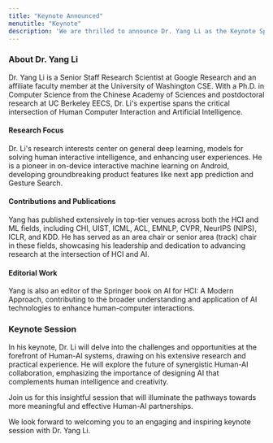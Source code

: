 ```yaml
---
title: "Keynote Announced"
menutitle: "Keynote"
description: 'We are thrilled to announce Dr. Yang Li as the Keynote Speaker for the AVI 2024 Workshop on Hybrid Human-AI Systems. Dr. Li comes with a rich background in the intersection of Human Computer Interaction and Artificial Intelligence, with significant contributions to on-device interactive ML and user experience improvement.'
---
```


### About Dr. Yang Li

Dr. Yang Li is a Senior Staff Research Scientist at Google Research and an affiliate faculty member at the University of Washington CSE. With a Ph.D. in Computer Science from the Chinese Academy of Sciences and postdoctoral research at UC Berkeley EECS, Dr. Li's expertise spans the critical intersection of Human Computer Interaction and Artificial Intelligence.

#### Research Focus

Dr. Li's research interests center on general deep learning, models for solving human interactive intelligence, and enhancing user experiences. He is a pioneer in on-device interactive machine learning on Android, developing groundbreaking product features like next app prediction and Gesture Search.

#### Contributions and Publications

Yang has published extensively in top-tier venues across both the HCI and ML fields, including CHI, UIST, ICML, ACL, EMNLP, CVPR, NeurIPS (NIPS), ICLR, and KDD. He has served as an area chair or senior area (track) chair in these fields, showcasing his leadership and dedication to advancing research at the intersection of HCI and AI.

#### Editorial Work

Yang is also an editor of the Springer book on AI for HCI: A Modern Approach, contributing to the broader understanding and application of AI technologies to enhance human-computer interactions.

### Keynote Session

In his keynote, Dr. Li will delve into the challenges and opportunities at the forefront of Human-AI systems, drawing on his extensive research and practical experience. He will explore the future of synergistic Human-AI collaboration, emphasizing the importance of designing AI that complements human intelligence and creativity.

Join us for this insightful session that will illuminate the pathways towards more meaningful and effective Human-AI partnerships.

We look forward to welcoming you to an engaging and inspiring keynote session with Dr. Yang Li.
